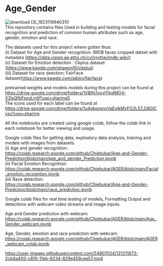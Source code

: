 # Age_Gender
![download (3)_1623119940310](https://user-images.githubusercontent.com/54807024/121211726-0abb2180-c810-11eb-819d-3e03158a001d.jpeg) <br />
 This repository contains files Used in building and testing models for facial recognition and prediction of common human  attributes such as age, gender, emotion and race.
 
The datasets used for this project where gotten thus:  <br />
(i) Dataset for Age and Gender recognition: IMDB faces cropped datset with metadata (https://data.vision.ee.ethz.ch/cvl/rrothe/imdb-wiki/) <br />
(ii) Dataset for Emotion detection : Ckplus dataset (https://www.kaggle.com/shawon10/ckplus)  <br />
(iii) Dataset for race deection: FairFace dataset(https://www.kaggle.com/aibloy/fairface)

pretrained weights and models models during this project can be found at https://drive.google.com/drive/folders/1VBIfs1vsvIYkqlMO4-X2lsQfbFezgLm9?usp=sharingS <br />
The icons used for each label can be found at https://drive.google.com/drive/folders/1u4qkqysnxVaExIkMvFG2L57_G8DlCvsx?usp=sharing

All the notebooks are created using google colab, follow the colab link  in each notebook for better viewing and usage.

Google colab files for getting data, exploatory data  analysis, training and models with images from datasets. <br />
(i) Age and gender recognition: https://colab.research.google.com/github/Chiebukar/Age-and-Gender-Prediction/blob/main/age_and_gender_Prediction.ipynb   <br />
(ii) Facial Emotion Recognition: https://colab.research.google.com/github/Chiebukar/AGER/blob/main/Facial_emotion_recogntion.ipynb    <br />
(iii) Race detection: https://colab.research.google.com/github/Chiebukar/Age-and-Gender-Prediction/blob/main/race_prediction.ipynb   <br />

Google colab files for real time testing of models,  Formatting Output and detections with webcam video streams and image inputs.

Age and Gender prediction with webcam: https://colab.research.google.com/github/Chiebukar/AGER/blob/main/Age_Gender_webcam.ipynb   <br />

Age, Gender, emotion and race prediction with webcam: https://colab.research.google.com/github/Chiebukar/AGER/blob/main/AGER_webcam_colab.ipynb


https://user-images.githubusercontent.com/54807024/121211873-2cb4a400-c810-11eb-9234-829e459cee57.mp4


